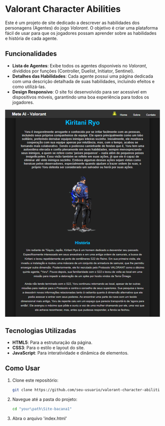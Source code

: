 # Valorant Character Abilities

Este é um projeto de site dedicado a descrever as habilidades dos personagens (Agentes) do jogo *Valorant*. O objetivo é criar uma plataforma fácil de usar para que os jogadores possam aprender sobre as habilidades e história de cada agente.

## Funcionalidades

- **Lista de Agentes**: Exibe todos os agentes disponíveis no *Valorant*, divididos por funções (Controller, Duelist, Initiator, Sentinel).
- **Detalhes das Habilidades**: Cada agente possui uma página dedicada com uma descrição detalhada de suas habilidades, incluindo efeitos e como utilizá-las.
- **Design Responsivo**: O site foi desenvolvido para ser acessível em dispositivos móveis, garantindo uma boa experiência para todos os jogadores.

![imagem da página do yoru](midia/imagem/readmeImages/previewYoruPage.png)

## Tecnologias Utilizadas

- **HTML5**: Para a estruturação da página.
- **CSS3**: Para o estilo e layout do site.
- **JavaScript**: Para interatividade e dinâmica de elementos.

## Como Usar

1. Clone este repositório:
   ```bash
   git clone https://github.com/seu-usuario/valorant-character-abilities.git
   ```

2. Navegue até a pasta do projeto:
   ```bash
   cd "your\path\Site-bacana1"
   ```
   
3. Abra o arquivo 'index.html'
